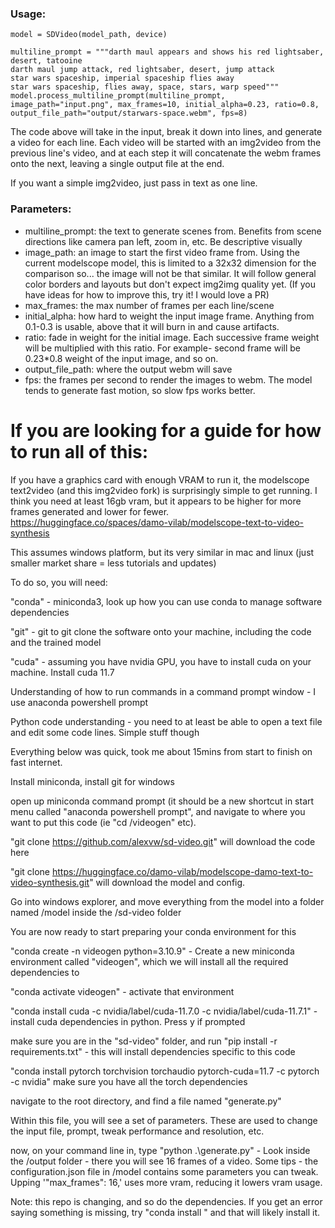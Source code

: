 ### Usage:
```
model = SDVideo(model_path, device)

multiline_prompt = """darth maul appears and shows his red lightsaber, desert, tatooine
darth maul jump attack, red lightsaber, desert, jump attack
star wars spaceship, imperial spaceship flies away
star wars spaceship, flies away, space, stars, warp speed"""
model.process_multiline_prompt(multiline_prompt, image_path="input.png", max_frames=10, initial_alpha=0.23, ratio=0.8, output_file_path="output/starwars-space.webm", fps=8)
```

The code above will take in the input, break it down into lines, and generate a video for each line. Each video will be started with an img2video from the previous line's video, and at each step it will concatenate the webm frames onto the next, leaving a single output file at the end.

If you want a simple img2video, just pass in text as one line. 

### Parameters:

- multiline_prompt: the text to generate scenes from. Benefits from scene directions like camera pan left, zoom in, etc. Be descriptive visually
- image_path: an image to start the first video frame from. Using the current modelscope model, this is limited to a 32x32 dimension for the comparison so... the image will not be that similar. It will follow general color borders and layouts but don't expect img2img quality yet. (If you have ideas for how to improve this, try it! I would love a PR)
- max_frames: the max number of frames per each line/scene
- initial_alpha: how hard to weight the input image frame. Anything from 0.1-0.3 is usable, above that it will burn in and cause artifacts. 
- ratio: fade in weight for the initial image. Each successive frame weight will be multiplied with this ratio. For example- second frame will be 0.23*0.8 weight of the input image, and so on.
- output_file_path: where the output webm will save
- fps: the frames per second to render the images to webm. The model tends to generate fast motion, so slow fps works better.








# If you are looking for a guide for how to run all of this:

If you have a graphics card with enough VRAM to run it, the modelscope text2video (and this img2video fork) is surprisingly simple to get running.
I think you need at least 16gb vram, but it appears to be higher for more frames generated and lower for fewer.
https://huggingface.co/spaces/damo-vilab/modelscope-text-to-video-synthesis

This assumes windows platform, but its very similar in mac and linux (just smaller market share = less tutorials and updates)

To do so, you will need:

"conda" - miniconda3, look up how you can use conda to manage software dependencies

"git" - git to git clone the software onto your machine, including the code and the trained model

"cuda" - assuming you have nvidia GPU, you have to install cuda on your machine. Install cuda 11.7

Understanding of how to run commands in a command prompt window - I use anaconda powershell prompt

Python code understanding - you need to at least be able to open a text file and edit some code lines. Simple stuff though


Everything below was quick, took me about 15mins from start to finish on fast internet.

Install miniconda, install git for windows

open up miniconda command prompt (it should be a new shortcut in start menu called "anaconda powershell prompt", and navigate to where you want to put this code (ie "cd /videogen" etc).

"git clone https://github.com/alexvw/sd-video.git" will download the code here

"git clone https://huggingface.co/damo-vilab/modelscope-damo-text-to-video-synthesis.git" will download the model and config.

Go into windows explorer, and move everything from the model into a folder named /model inside the /sd-video folder

You are now ready to start preparing your conda environment for this

"conda create -n videogen python=3.10.9" - Create a new miniconda environment called "videogen", which we will install all the required dependencies to

"conda activate videogen" - activate that environment

"conda install cuda -c nvidia/label/cuda-11.7.0 -c nvidia/label/cuda-11.7.1" - install cuda dependencies in python. Press y if prompted

make sure you are in the "sd-video" folder, and run "pip install -r requirements.txt" - this will install dependencies specific to this code

"conda install pytorch torchvision torchaudio pytorch-cuda=11.7 -c pytorch -c nvidia" make sure you have all the torch dependencies

navigate to the root directory, and find a file named "generate.py"

Within this file, you will see a set of parameters. These are used to change the input file, prompt, tweak performance and resolution, etc.

now, on your command line in, type "python .\generate.py" - 
Look inside the /output folder - there you will see 16 frames of a video.
Some tips - the configuration.json file in /model contains some parameters you can tweak. Upping '"max_frames": 16,' uses more vram, reducing it lowers vram usage.

Note: this repo is changing, and so do the dependencies. If you get an error saying something is missing, try "conda install <something>" and that will likely install it.
